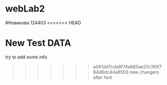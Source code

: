 # webLab2
#Новикова 124403
<<<<<<< HEAD

New Test DATA
=======
try to add some info
>>>>>>> a061dd7cda8f74a985ae21c3f0f784d6dc44a8593
new changers after fork
